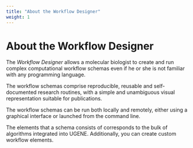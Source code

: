 ```yaml
---
title: "About the Workflow Designer"
weight: 1
---
```



# About the Workflow Designer

The _Workflow Designer_ allows a molecular biologist to create and run complex computational workflow schemas even if he or she is not familiar with any programming language.

The workflow schemas comprise reproducible, reusable and self-documented research routines, with a simple and unambiguous visual representation suitable for publications.

The workflow schemas can be run both locally and remotely, either using a graphical interface or launched from the command line.

The elements that a schema consists of corresponds to the bulk of algorithms integrated into UGENE. Additionally, you can create custom workflow elements.
